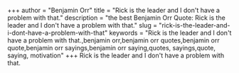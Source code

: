 +++
author = "Benjamin Orr"
title = "Rick is the leader and I don't have a problem with that."
description = "the best Benjamin Orr Quote: Rick is the leader and I don't have a problem with that."
slug = "rick-is-the-leader-and-i-dont-have-a-problem-with-that"
keywords = "Rick is the leader and I don't have a problem with that.,benjamin orr,benjamin orr quotes,benjamin orr quote,benjamin orr sayings,benjamin orr saying,quotes, sayings,quote, saying, motivation"
+++
Rick is the leader and I don't have a problem with that.
